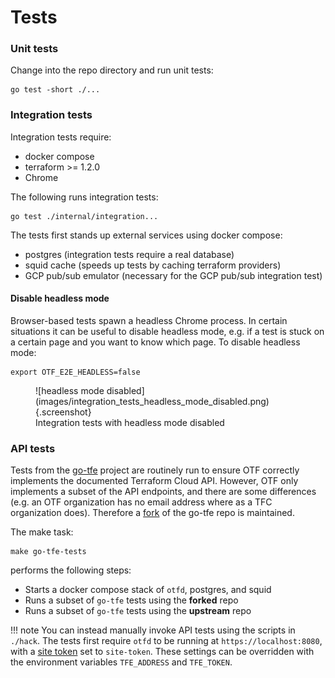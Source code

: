 # Tests

### Unit tests

Change into the repo directory and run unit tests:

```
go test -short ./...
```

### Integration tests

Integration tests require:

* docker compose
* terraform >= 1.2.0
* Chrome

The following runs integration tests:

```
go test ./internal/integration...
```

The tests first stands up external services using docker compose:

* postgres (integration tests require a real database)
* squid cache (speeds up tests by caching terraform providers)
* GCP pub/sub emulator (necessary for the GCP pub/sub integration test)

#### Disable headless mode

Browser-based tests spawn a headless Chrome process. In certain situations it
can be useful to disable headless mode, e.g. if a test is stuck on a certain
page and you want to know which page. To disable headless mode:

```
export OTF_E2E_HEADLESS=false
```

<figure markdown>
![headless mode disabled](images/integration_tests_headless_mode_disabled.png){.screenshot}
<figcaption>Integration tests with headless mode disabled</figcaption>
</figure>

### API tests

Tests from the [go-tfe](https://github.com/hashicorp/go-tfe) project are routinely run to ensure OTF correctly implements the documented Terraform Cloud API. However, OTF only implements a subset of the API endpoints, and there are some differences (e.g. an OTF organization has no email address where as a TFC organization does). Therefore a [fork](https://github.com/leg100/go-tfe) of the go-tfe repo is maintained.

The make task:

```
make go-tfe-tests
```

performs the following steps:

* Starts a docker compose stack of `otfd`, postgres, and squid
* Runs a subset of `go-tfe` tests using the **forked** repo
* Runs a subset of `go-tfe` tests using the **upstream** repo

!!! note
    You can instead manually invoke API tests using the scripts in `./hack`. The tests first require `otfd` to be running at `https://localhost:8080`, with a [site token](../config/flags/#-site-token) set to `site-token`. These settings can be overridden with the environment variables `TFE_ADDRESS` and `TFE_TOKEN`.
